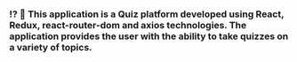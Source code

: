 ### :interrobang: :speech_balloon: This application is a Quiz platform developed using React, Redux, react-router-dom and axios technologies. The application provides the user with the ability to take quizzes on a variety of topics.
